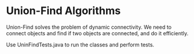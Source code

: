Union-Find Algorithms
==========================

Union-Find solves the problem of dynamic connectivity. We need to connect objects
and find if two objects are connected, and do it  efficiently.

Use UninFindTests.java to run the classes and perform tests.
